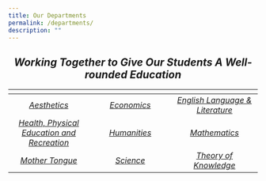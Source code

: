 ```yaml
---
title: Our Departments
permalink: /departments/
description: ""
---
```

## _<center>Working Together to Give Our Students A Well-rounded Education</center>_

<table>
<thead>
  <tr>
    <th style="width:273px"></th>
    <th style="width:273px"></th>
    <th style="width:273px"></th>
  </tr>
</thead>
<tbody>
  <tr>
    <td style ="text-align:center"><a href="/departments/aesthetics/"> <i>Aesthetics</i></a></td>
    <td style ="text-align:center"><a href="/departments/economics/"> <i>Economics</i></a></td>
    <td style ="text-align:center"><a href="/departments/ell-home/"> <i>English Language & Literature</i></a></td>
  </tr>
  <tr>
    <td style ="text-align:center"><a href="/departments/health-physical-education-and-recreation/"> <i>Health, Physical Education and Recreation</i></a></td>
    <td style ="text-align:center"><a href="/departments/humanities/"> <i>Humanities</i></a></td>
    <td style ="text-align:center"><a href="/departments/mathematics/"> <i>Mathematics</i></a></td>
  </tr>
  <tr>
    <td style ="text-align:center"><a href="/departments/mother-tongue/"> <i>Mother Tongue</i></a></td>
    <td style ="text-align:center"><a href="/departments/science/">  <i>Science</i></a></td>
    <td style ="text-align:center"><a href="/departments/theory-of-knowledge/">  <i>Theory of Knowledge</i></a></td>
  </tr>
</tbody>
</table>
